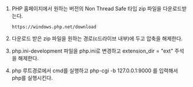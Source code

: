1. PHP 홈페이지에서 원하는 버전의 Non Thread Safe 타입 zip 파일을 다운로드받는다.

    `https://windows.php.net/download`

2. 다운로드 받은 zip 파일을 원하는 경로(c드라이브 내부)에 두고 압축을 해제한다.

3. php.ini-development 파일을 php.ini로 변경하고 extension_dir = "ext" 주석을 해제한다.

4. php 루트경로에서 cmd를 실행하고 php-cgi -b 127.0.0.1:9000 를 입력해서 php를 실행시킨다.
